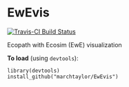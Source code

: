 EwEvis
=====

[![Travis-CI Build Status](https://travis-ci.org/marchtaylor/EwEvis.svg?branch=master)](https://travis-ci.org/marchtaylor/EwEvis)

Ecopath with Ecosim (EwE) visualization

**To load** (using `devtools`):
```
library(devtools)
install_github("marchtaylor/EwEvis")
```

